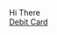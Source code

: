 Hi There <br>
<a   
href="https://saifullahtanim.github.io/Muradul-Islam-Debit-Card/">Debit Card </a>


